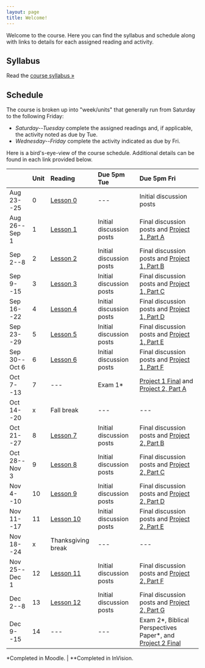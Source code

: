 ```yaml
---
layout: page
title: Welcome!
---
```

Welcome to the course. Here you can find the syllabus and schedule along with links to details for each assigned reading and activity.

## Syllabus

Read the [course syllabus &raquo;](/docs/syllabus.pdf)

## Schedule

The course is broken up into "week/units" that generally run from Saturday to the following Friday:

* *Saturday--Tuesday* complete the assigned readings and, if applicable, the activity noted as due by Tue.
* *Wednesday--Friday* complete the activity indicated as due by Fri.

Here is a bird's-eye-view of the course schedule. Additional details can be found in each link provided below.

|               | Unit | Reading         | Due 5pm Tue              | Due 5pm Fri                                        |
|---------------|:-----|:----------------|:-------------------------|:---------------------------------------------------|
| Aug 23--25    | 0    | [Lesson 0][l0]  | ---                      | Initial discussion posts                           |
| Aug 26--Sep 1 | 1    | [Lesson 1][l1]  | Initial discussion posts | Final discussion posts and [Project 1, Part A][p1] |
| Sep 2--8      | 2    | [Lesson 2][l2]  | Initial discussion posts | Final discussion posts and [Project 1, Part B][p1] |
| Sep 9--15     | 3    | [Lesson 3][l3]  | Initial discussion posts | Final discussion posts and [Project 1, Part C][p1] |
| Sep 16--22    | 4    | [Lesson 4][l4]  | Initial discussion posts | Final discussion posts and [Project 1, Part D][p1] |
| Sep 23--29    | 5    | [Lesson 5][l5]  | Initial discussion posts | Final discussion posts and [Project 1, Part E][p1] |
| Sep 30--Oct 6 | 6    | [Lesson 6][l6]  | Initial discussion posts | Final discussion posts and [Project 1, Part F][p1] |
| Oct 7--13     | 7    | ---             | Exam 1\*                 | [Project 1 Final][p1] and [Project 2, Part A][p2]  |
| Oct 14--20    | x    | Fall break      | --- | --- |
| Oct 21--27    | 8    | [Lesson 7][l7]     | Initial discussion posts | Final discussion posts and [Project 2, Part B][p2] |
| Oct 28--Nov 3 | 9    | [Lesson 8][l8]     | Initial discussion posts | Final discussion posts and [Project 2, Part C][p2] |
| Nov 4--10     | 10   | [Lesson 9][l9]     | Initial discussion posts | Final discussion posts and [Project 2, Part D][p2] |
| Nov 11--17    | 11   | [Lesson 10][l10]   | Initial discussion posts | Final discussion posts and [Project 2, Part E][p2] |
| Nov 18--24    | x    | Thanksgiving break | --- | --- |
| Nov 25--Dec 1 | 12   | [Lesson 11][l11]   | Initial discussion posts | Final discussion posts and [Project 2, Part F][p2] |
| Dec 2--8      | 13   | [Lesson 12][l12]   | Initial discussion posts | Final discussion posts and [Project 2, Part G][p2] |
| Dec 9--15     | 14   | ---                | --- | Exam 2\*, Biblical Perspectives Paper\*, and [Project 2 Final][p2] |

\*Completed in Moodle. \| \*\*Completed in InVision.

[l0]: /lessons/00-introduction.html
[l1]: /lessons/01-contextual-research.html
[l2]: /lessons/02-conceptual-models.html
[l3]: /lessons/03-interpretation-gulfs.html
[l4]: /lessons/04-sharing-data.html
[l5]: /lessons/05-garretts-elements.html
[l6]: /lessons/06-strategy-scope.html
[l7]: /lessons/07-structure-skeleton.html
[l8]: /lessons/08-surface.html
[l9]: /lessons/09-emotional-design.html
[l10]: /lessons/10-personality-engagement.html
[l11]: /lessons/11-obstacles-forgiveness.html
[l12]: /lessons/12-risk-reward.html

[ex1]: /activities/ex1.html
[ex2]: /activities/ex2.html
[ex3]: /activities/ex3.html
[p1]: /activities/pr01.html
[p2]: /activities/pr02.html
